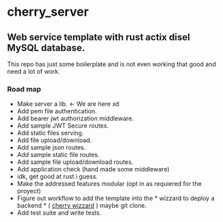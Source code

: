# cherry_server
## Web service template with rust actix disel MySQL database. 
This repo has just some boilerplate and is not even working that good and need a lot of work.
### Road map

- Make server a lib. <- We are here xd
- Add pem file authentication.
- Add bearer jwt authorization middleware.
- Add sample JWT Secure routes.
- Add static files serving.
- Add file upload/download.
- Add sample json routes.
- Add sample static file routes.
- Add sample file upload/download routes.
- Add application check (hand made some middleware)
- idk, get good at rust i guess.
- Make the addressed features modular (opt in as requiered for the proyect)
- Figure out workflow to add the template into the * wizzard to deploy a backend * ( [cherry wizzard](https://github.com/jes-ale/cherry_icing_wizzard) ) maybe git clone.
- Add test suite and write tests.
